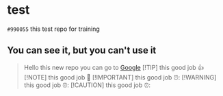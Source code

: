 # test
`#990055` this test repo for training
## You can see it, but you can't use it
> Hello this new repo
you can go to [Google](https://www.google.com)
> [!TIP]
> this good job :+1:
> [!NOTE]
>  this good job :tada:
> [!IMPORTANT]
>  this good job ⏰:
> [!WARNING]
>  this good job ⏰:
> [!CAUTION]
>  this good job ⏰: 
